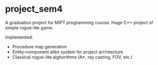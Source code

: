 # project_sem4
A graduation project for MIPT programming course. Huge C++ project of simple rogue-lite game.

Implemented:
- Procedure map generation
- Entity-component alike system for project architecture
- Classical rogue-lite alghorithms (A*, ray casting, FOV, etc.)
